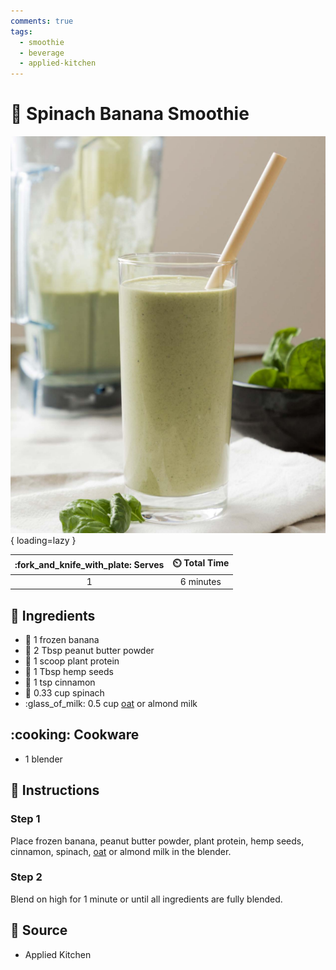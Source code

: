 ```yaml
---
comments: true
tags:
  - smoothie
  - beverage
  - applied-kitchen
---
```

# :leafy_green: Spinach Banana Smoothie

![Spinach Banana Smoothie][2]{ loading=lazy }

| :fork_and_knife_with_plate: Serves | :timer_clock: Total Time |
|:----------------------------------:|:-----------------------: |
| 1 | 6 minutes |

## :salt: Ingredients

- :banana: 1 frozen banana
- :peanuts: 2 Tbsp peanut butter powder
- :rice: 1 scoop plant protein
- :rice: 1 Tbsp hemp seeds
- :custard: 1 tsp cinnamon
- :leafy_green: 0.33 cup spinach
- :glass_of_milk: 0.5 cup [oat][1] or almond milk

## :cooking: Cookware

- 1 blender

## :pencil: Instructions

### Step 1

Place frozen banana, peanut butter powder, plant protein, hemp seeds, cinnamon, spinach, [oat][1] or almond milk in the
blender.

### Step 2

Blend on high for 1 minute or until all ingredients are fully blended.

## :link: Source

- Applied Kitchen

[1]: <./oat-milk.md>
[2]: <../assets/images/spinach-banana-smoothie.png>
